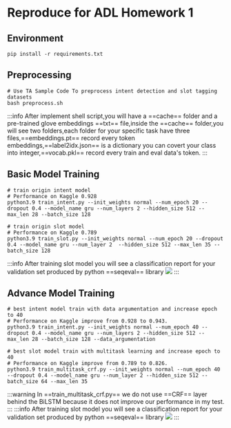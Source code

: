 # Reproduce for ADL Homework 1 

## Environment
```shell
pip install -r requirements.txt
```

## Preprocessing
```shell
# Use TA Sample Code To preprocess intent detection and slot tagging datasets
bash preprocess.sh
```
:::info
After implement shell script,you will have a ==cache== folder and a pre-trained glove embeddings ==txt== file,inside the ==cache== folder,you will see two folders,each folder for your specific task have three files,==embeddings.pt== record every token embeddings,==label2idx.json== is a dictionary you can covert your class into integer,==vocab.pkl== record every train and eval data's token.
:::

## Basic Model Training
```shell
# train origin intent model
# Performance on Kaggle 0.928
python3.9 train_intent.py --init_weights normal --num_epoch 20 --dropout 0.4 --model_name gru --num_layers 2 --hidden_size 512 --max_len 28 --batch_size 128

# train origin slot model
# Performance on Kaggle 0.789
python3.9 train_slot.py --init_weights normal --num_epoch 20 --dropout 0.4 --model_name gru --num_layer 2  --hidden_size 512 --max_len 35 --batch_size 128
```
:::info
After training slot model you will see a classification report for your validation set produced by python ==seqeval== library
![](https://i.imgur.com/Av0QZQg.png)
:::
## Advance Model Training
```shell
# best intent model train with data argumentation and increase epoch to 40 
# Performance on Kaggle improve from 0.928 to 0.943.
python3.9 train_intent.py --init_weights normal --num_epoch 40 --dropout 0.4 --model_name gru --num_layers 2 --hidden_size 512 --max_len 28 --batch_size 128 --data_argumentation

# best slot model train with multitask learning and increase epoch to 40 
# Performance on Kaggle improve from 0.789 to 0.826.
python3.9 train_multitask_crf.py --init_weights normal --num_epoch 40 --dropout 0.4 --model_name gru --num_layer 2 --hidden_size 512 --batch_size 64 --max_len 35
```
:::warning
In ==train_multitask_crf.py== we do not use ==CRF== layer behind the BiLSTM because it does not improve our performance in my test.
:::
:::info
After training slot model you will see a classification report for your validation set produced by python ==seqeval== library
![](https://i.imgur.com/qLSl8qP.png)
:::